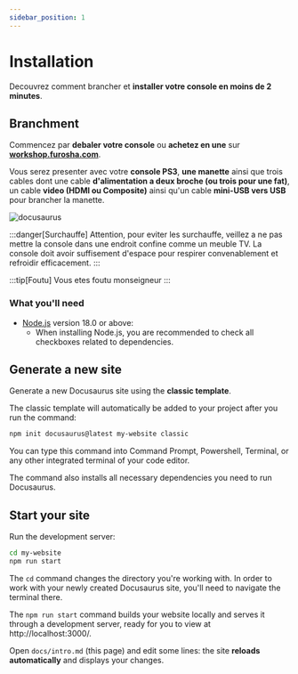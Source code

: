 ```yaml
---
sidebar_position: 1
---
```


# Installation

Decouvrez comment brancher et **installer votre console en moins de 2 minutes**.

## Branchment

Commencez par **debaler votre console** ou **achetez en une** sur **[workshop.furosha.com](https://workshop.furosha.com)**.

Vous serez presenter avec votre **console PS3**, **une manette** ainsi que trois cables dont une cable **d'alimentation a deux broche (ou trois pour une fat)**, un cable **video (HDMI ou Composite)** ainsi qu'un cable **mini-USB vers USB** pour brancher la manette. 

![docusaurus](/img/docusaurus.png)

:::danger[Surchauffe]
Attention, pour eviter les surchauffe, veillez a ne pas mettre la console dans une endroit confine comme un meuble TV. La console doit avoir suffisement d'espace pour respirer convenablement et refroidir efficacement.
:::

:::tip[Foutu]
Vous etes foutu monseigneur
:::

### What you'll need

- [Node.js](https://nodejs.org/en/download/) version 18.0 or above:
  - When installing Node.js, you are recommended to check all checkboxes related to dependencies.

## Generate a new site

Generate a new Docusaurus site using the **classic template**.

The classic template will automatically be added to your project after you run the command:

```bash
npm init docusaurus@latest my-website classic
```

You can type this command into Command Prompt, Powershell, Terminal, or any other integrated terminal of your code editor.

The command also installs all necessary dependencies you need to run Docusaurus.

## Start your site

Run the development server:

```bash
cd my-website
npm run start
```

The `cd` command changes the directory you're working with. In order to work with your newly created Docusaurus site, you'll need to navigate the terminal there.

The `npm run start` command builds your website locally and serves it through a development server, ready for you to view at http://localhost:3000/.

Open `docs/intro.md` (this page) and edit some lines: the site **reloads automatically** and displays your changes.
